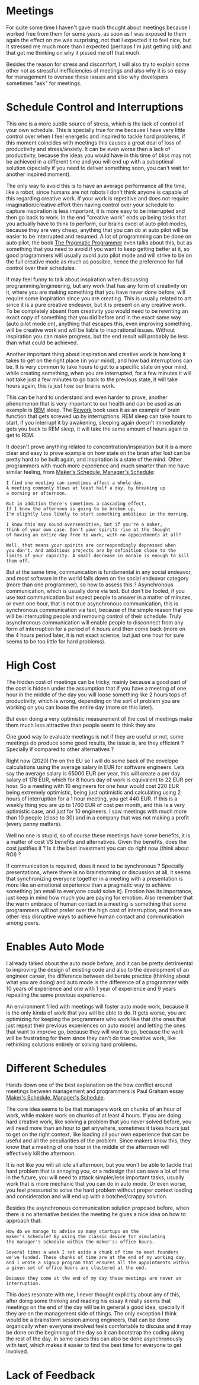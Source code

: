 # Meetings

For quite some time I haven't gave much thought about
meetings because I worked free from them for some years,
as soon as I was exposed to them again the effect on me was
surprising, not that I expected it to feel nice, but it stressed
me much more than I expected (perhaps I'm just getting old) and
that got me thinking on why it pissed me off that much.

Besides the reason for stress and discomfort, I will also
try to explain some other not as stressful inefficiencies
of meetings and also why it is so easy for management to
oversee these issues and also why developers sometimes "ask"
for meetings.

# Schedule Control and Interruptions

This one is a more subtle source of stress, which is the
lack of control of your own schedule. This is specially
true for me because I have very little control over when
I feel energetic and inspired to tackle hard problems, if
this moment coincides with meetings this causes a great
deal of loss of productivity and stress/anxiety. It can be even
worse then a lack of productivity, because the ideas you would
have in this time of bliss may not be achieved in a different
time and you will end up with a suboptimal solution (specially
if you need to deliver something soon, you can't wait for another
inspired moment).

The only way to avoid this is to have an average performance
all the time, like a robot, since humans are not robots I don't
think anyone is capable of this regarding creative work. If your
work is repetitive and does not require imagination/creative effort
then having control over your schedule to capture inspiration
is less important, it is more easy to be interrupted and then
go back to work. In the end "creative work" ends up being tasks
that you actually have to think to perform, our brains excel at
auto pilot modes, because they are very cheap, anything that you
can do at auto pilot will be easier to be interrupted and resumed.
A lot of programming can be done on auto pilot, the book
[The Pragmatic Programmer](https://pragprog.com/book/tpp20/the-pragmatic-programmer-20th-anniversary-edition)
even talks about this, but as something that you need to avoid
if you want to keep getting better at it, so good programmers
will usually avoid auto pilot mode and will strive to be on the
full creative mode as much as possible, hence the preference for
full control over their schedules.

If may feel funny to talk about inspiration when discussing programming/engineering,
but any work that has any form of creativity on it, where you are making
something that you have never done before, will require some inspiration
since you are creating. This is usually related to art since it is a
pure creative endeavor, but it is present on any creative work. To be
completely absent from creativity you would need to be rewriting an
exact copy of something that you did before and in the exact same way
(auto pilot mode on), anything that escapes this,
even improving something, will be creative work and will be liable
to inspirational issues. Without inspiration you can make progress,
but the end result will probably be less than what could be achieved.

Another important thing about inspiration and creative work is how long
it takes to get on the right place (in your mind), and how bad
interruptions can be. It is very common to take hours to get to a specific
state on your mind, while creating something, when you are interrupted, for
a few minutes it will not take just a few minutes to go back to the
previous state, it will take hours again, this is just how our brains
work.

This can be hard to understand and even harder to prove, another phenomenon
that is very important to our health and can be used as an example is 
[REM](https://en.wikipedia.org/wiki/Rapid_eye_movement_sleep) sleep.
The [Rework](https://basecamp.com/books/rework)
book uses it as an example of brain function
that gets screwed up by interruptions. REM sleep can take hours to start, if
you interrupt it by awakening, sleeping again doesn't immediately gets you
back to REM sleep, it will take the same amount of hours again to get to REM.

It doesn't prove anything related to concentration/inspiration but it is
a more clear and easy to prove example on how state on the brain after lost
can be pretty hard to be built again, and inspiration is a state of the mind.
Other programmers with much more experience and much smarter than me
have similar feeling, from 
[Maker's Schedule, Manager's Schedule](http://www.paulgraham.com/makersschedule.html):

```
I find one meeting can sometimes affect a whole day.
A meeting commonly blows at least half a day, by breaking up
a morning or afternoon.

But in addition there's sometimes a cascading effect.
If I know the afternoon is going to be broken up,
I'm slightly less likely to start something ambitious in the morning.

I know this may sound oversensitive, but if you're a maker,
think of your own case. Don't your spirits rise at the thought
of having an entire day free to work, with no appointments at all?

Well, that means your spirits are correspondingly depressed when
you don't. And ambitious projects are by definition close to the
limits of your capacity. A small decrease in morale is enough to kill them off.
```

But at the same time, communication is fundamental in any social endeavor,
and most software in the world falls down on the social endeavor category
(more than one programmer), so how to assess this ? Asynchronous communication,
which is usually done via text. But don't be fooled, if you use text communication
but expect people to answer in a matter of minutes, or even one hour, that is
not true asynchronous communication, this is synchronous communication via
text, because of the simple reason that you will be interrupting people
and removing control of their schedule. Truly asynchronous communication
will enable people to disconnect from any form of interruption for a period of
4 hours and then come back (more on the 4 hours period later, it is not exact
science, but just one hour for sure seems to be too little for hard problems).


# High Cost

The hidden cost of meetings can be tricky, mainly because a good part
of the cost is hidden under the assumption that if you have a meeting of one
hour in the middle of the day you will loose something like 2 hours tops
of productivity, which is wrong, depending on the sort of problem you
are working on you can loose the entire day (more on this later).

But even doing a very optimistic measurement of the cost of meetings make
them much less attractive than people seem to think they are.

One good way to evaluate meetings is not if they are useful or not, some
meetings do produce some good results, the issue is, are they efficient ?
Specially if compared to other alternatives ?

Right now (2020) I'm on the EU so I will do some back of the envelope
calculations using the average salary in EUR for software engineers.
Lets say the average salary is 65000 EUR per year, this will create a per
day salary of 178 EUR, which for 8 hours day of work is equivalent to
22 EUR per hour. So a meeting with 10 engineers for one hour would
cost 220 EUR being extremely optimistic, being just optimistic and
calculating using 2 hours of interruption for a 1 hour meeting, you
get 440 EUR. If this is a weekly thing you are up to 1760 EUR of cost per month,
and this is a very optimistic case, and just for 10 engineers. I saw meetings
with much more than 10 people (close to 30) and in a company that was not
making a profit (every penny matters).

Well no one is stupid, so of course these meetings have some benefits,
it is a matter of cost VS benefits and alternatives. Given the benefits, does
the cost justifies it ? Is it the best investment you can do right now
(think about ROI) ?

If communication is required, does it need to be synchronous ? Specially
presentations, where there is no brainstorming or discussion at all, it
seems that synchronizing everyone together in a meeting with a presentation 
is more like an emotional experience than a pragmatic way to achieve
something (an email to everyone could solve it). Emotion has its importance,
just keep in mind how much you are paying for emotion. Also remember that
the warm embrace of human contact in a meeting is something that some
programmers will not prefer over the high cost of interruption, and there
are other less disruptive ways to achieve human contact and
communication among peers.


# Enables Auto Mode

I already talked about the auto mode before, and it can be pretty
detrimental to improving the design of existing code and also
to the development of an engineer career, the difference between
deliberate practice (thinking about what you are doing) and auto
mode is the difference of a programmer with 10 years of experience
and one with 1 year of experience and 9 years repeating the same
previous experience.

An environment filled with meetings will foster auto mode work,
because it is the only kinda of work that you will be able to do.
It gets worse, you are optimizing for keeping the programmers who
work like that (the ones that just repeat their previous experiences
on auto mode) and letting the ones that want to improve go,
because they will want to go, because the work will be frustrating
for them since they can't do true creative work, like rethinking
solutions entirely or solving hard problems.  


# Different Schedules

Hands down one of the best explanation on the how conflict around
meetings between management and programmers is Paul Graham essay
[Maker's Schedule, Manager's Schedule](http://www.paulgraham.com/makersschedule.html).

The core idea seems to be that managers work on chunks of an hour of work, while
makers work on chunks of at least 4 hours. If you are doing hard creative work,
like solving a problem that you never solved before, you will need more than
an hour to get anywhere, sometimes it takes hours just to get on the
right context, like loading all your own experience that can be useful
and all the peculiarities of the problem. Since makers know this, they
know that a meeting of one hour in the middle of the afternoon will
effectively kill the afternoon.

It is not like you will sit idle all
afternoon, but you won't be able to tackle that hard problem that
is annoying you, or a redesign that can save a lot of time in the future,
you will need to attack simpler/less important tasks, usually work that
is more mechanic that you can do in auto mode. Or even worse, you feel
pressured to solve the hard problem without proper context loading
and consideration and will end up with a botched/crappy solution.

Besides the asynchronous communication solution proposed before, when there
is no alternative besides the meeting he gives a nice idea on how
to approach that:

```
How do we manage to advise so many startups on the
maker's schedule? By using the classic device for simulating
the manager's schedule within the maker's: office hours.

Several times a week I set aside a chunk of time to meet founders
we've funded. These chunks of time are at the end of my working day,
and I wrote a signup program that ensures all the appointments within
a given set of office hours are clustered at the end.

Because they come at the end of my day these meetings are never an interruption.
```

This does resonate with me, I never thought explicitly about any of this,
after doing some thinking and reading his essay it really seems that meetings
on the end of the day will be in general a good idea, specially if they are on
the management side of things. The only exception I think
would be a brainstorm session among engineers, that can be done organically when
everyone involved feels comfortable to discuss and it may be done on the beginning
of the day so it can bootstrap the coding along the rest of the day. In some
cases this can also be done asynchronously with text, which makes it easier
to find the best time for everyone to get involved.

# Lack of Feedback
